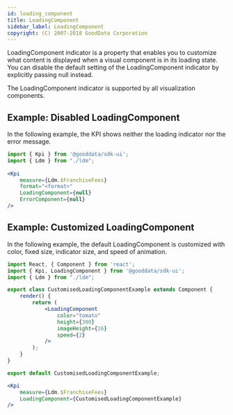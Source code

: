 ```yaml
---
id: loading_component
title: LoadingComponent
sidebar_label: LoadingComponent
copyright: (C) 2007-2018 GoodData Corporation
---
```


LoadingComponent indicator is a property that enables you to customize what content is displayed when a visual component is in its loading state. You can disable the default setting of the LoadingComponent indicator by explicitly passing null instead.

The LoadingComponent indicator is supported by all visualization components.

## Example: Disabled LoadingComponent

In the following example, the KPI shows neither the loading indicator nor the error message.

```jsx
import { Kpi } from '@gooddata/sdk-ui';
import { Ldm } from "./ldm";
 
<Kpi
    measure={Ldm.$FranchiseFees}
    format="<format>"
    LoadingComponent={null}
    ErrorComponent={null}
/>
```

## Example: Customized LoadingComponent

In the following example, the default LoadingComponent is customized with color, fixed size, indicator size, and speed of animation.

```jsx
import React, { Component } from 'react';
import { Kpi, LoadingComponent } from '@gooddata/sdk-ui';
import { Ldm } from "./ldm";

export class CustomisedLoadingComponentExample extends Component {
    render() {
        return (
            <LoadingComponent
                color="tomato"
                height={300}
                imageHeight={16}
                speed={2}
            />
        );
    }
}

export default CustomisedLoadingComponentExample;

<Kpi
    measure={Ldm.$FranchiseFees}
    LoadingComponent={CustomisedLoadingComponentExample}
/>
```
